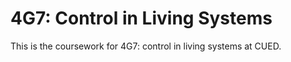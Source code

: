 # 4G7: Control in Living Systems
This is the coursework for 4G7: control in living systems at CUED.
